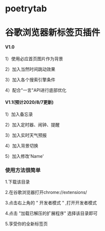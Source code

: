 # poetrytab

# 谷歌浏览器新标签页插件

#### V1.0

1）使用必应首页图片作为背景

2）加入当然时间跳动效果

3）加入各个搜索引擎条件

4）配合"一言"API进行底部优化


#### V1.1(预计2020/8/7更新)

1）加入备忘录

2）加入定时器、闹钟、提醒

3）加入实时天气预报

4）加入背景切换

5）加入修改'Name'



### 使用方法很简单

1.下载该目录

2.在谷歌浏览器打开chrome://extensions/

3.点击右上角的 " 开发者模式 " ,打开开发者模式

4.点击 "加载已解压的扩展程序" 选择该目录即可

5.享受你的全新标签页
